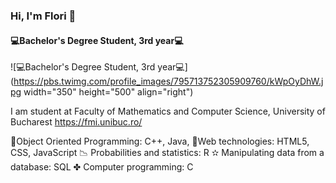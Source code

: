### Hi, I'm Flori 👋
#### 💻Bachelor's Degree Student, 3rd year💻
![💻Bachelor's Degree Student, 3rd year💻](https://pbs.twimg.com/profile_images/795713752305909760/kWpOyDhW.jpg width="350" height="500" align="right")

I am student at Faculty of Mathematics and Computer Science, University of Bucharest https://fmi.unibuc.ro/

💎Object Oriented Programming: C++, Java,
🎀Web technologies: HTML5, CSS, JavaScript
📉 Probabilities and statistics: R
✫ Manipulating data from a database: SQL
✤ Computer programming: C






